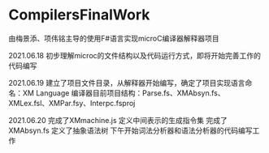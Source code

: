 # CompilersFinalWork
由梅景添、项伟铭主导的使用F#语言实现microC编译器解释器项目

2021.06.18
初步理解microc的文件结构以及代码运行方式，即将开始完善工作的代码编写

2021.06.19
建立了项目文件目录，从解释器开始编写，确定了项目实现语言命名：XM Language
编译器目前项目结构：Parse.fs、XMAbsyn.fs、XMLex.fsl、XMPar.fsy、Interpc.fsproj

2021.06.20
完成了XMmachine.js 定义中间表示的生成指令集
完成了XMAbsyn.fs    定义了抽象语法树
下午开始词法分析器和语法分析器的代码编写工作

